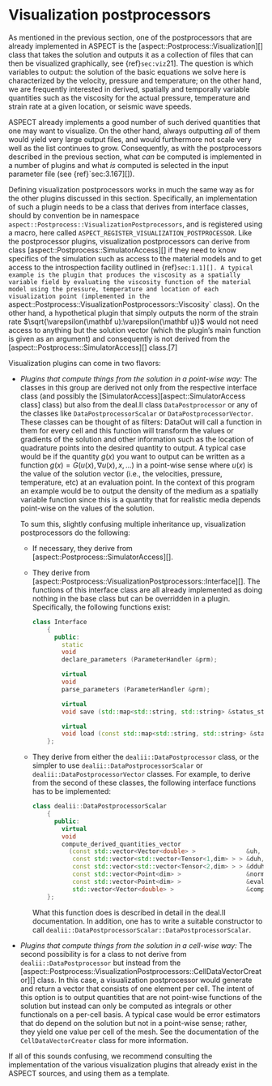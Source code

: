 # Visualization postprocessors

As mentioned in the previous section, one of the postprocessors that are
already implemented in ASPECT is the
[aspect::Postprocess::Visualization][] class that takes the solution and
outputs it as a collection of files that can then be visualized graphically,
see {ref}`sec:viz`21]. The question is which variables to output:
the solution of the basic equations we solve here is characterized by the
velocity, pressure and temperature; on the other hand, we are frequently
interested in derived, spatially and temporally variable quantities such as
the viscosity for the actual pressure, temperature and strain rate at a given
location, or seismic wave speeds.

ASPECT already implements a good number of such
derived quantities that one may want to visualize. On the other hand, always
outputting *all* of them would yield very large output files, and would
furthermore not scale very well as the list continues to grow. Consequently,
as with the postprocessors described in the previous section, what *can* be
computed is implemented in a number of plugins and what *is* computed is
selected in the input parameter file (see {ref}`sec:3.167][]).

Defining visualization postprocessors works in much the same way as for the
other plugins discussed in this section. Specifically, an implementation of
such a plugin needs to be a class that derives from interface classes, should
by convention be in namespace
`aspect::Postprocess::VisualizationPostprocessors`, and is registered using a
macro, here called `ASPECT_REGISTER_VISUALIZATION_POSTPROCESSOR`. Like the
postprocessor plugins, visualization postprocessors can derive from class
[aspect::Postprocess::SimulatorAccess][] if they need to know specifics of the
simulation such as access to the material models and to get access to the
introspection facility outlined in {ref}`sec:1.1][]. A typical example is
the plugin that produces the viscosity as a spatially variable field by
evaluating the viscosity function of the material model using the pressure,
temperature and location of each visualization point (implemented in the
`aspect::Postprocess::VisualizationPostprocessors::Viscosity` class). On the
other hand, a hypothetical plugin that simply outputs the norm of the strain
rate $\sqrt{\varepsilon(\mathbf
  u):\varepsilon(\mathbf u)}$ would not need access to anything but the
solution vector (which the plugin&rsquo;s main function is given as an
argument) and consequently is not derived from the
[aspect::Postprocess::SimulatorAccess][] class.[7]

Visualization plugins can come in two flavors:

-   *Plugins that compute things from the solution in a point-wise way:* The
    classes in this group are derived not only from the respective interface
    class (and possibly the [SimulatorAccess][aspect::SimulatorAccess class]
    class) but also from the deal.II class `DataPostprocessor` or any of the
    classes like `DataPostprocessorScalar` or `DataPostprocessorVector`. These
    classes can be thought of as filters: DataOut will call a function in them
    for every cell and this function will transform the values or gradients of
    the solution and other information such as the location of quadrature
    points into the desired quantity to output. A typical case would be if the
    quantity $g(x)$ you want to output can be written as a function
    $g(x) = G(u(x),\nabla u(x), x, ...)$ in a point-wise sense where $u(x)$ is
    the value of the solution vector (i.e., the velocities, pressure,
    temperature, etc) at an evaluation point. In the context of this program
    an example would be to output the density of the medium as a spatially
    variable function since this is a quantity that for realistic media
    depends point-wise on the values of the solution.

    To sum this, slightly confusing multiple inheritance up, visualization
    postprocessors do the following:

    -   If necessary, they derive from
        [aspect::Postprocess::SimulatorAccess][].

    -   They derive from
        [aspect::Postprocess::VisualizationPostprocessors::Interface][]. The
        functions of this interface class are all already implemented as doing
        nothing in the base class but can be overridden in a plugin.
        Specifically, the following functions exist:

        ``` c++
        class Interface
            {
              public:
                static
                void
                declare_parameters (ParameterHandler &prm);

                virtual
                void
                parse_parameters (ParameterHandler &prm);

                virtual
                void save (std::map<std::string, std::string> &status_strings) const;

                virtual
                void load (const std::map<std::string, std::string> &status_strings);
            };
        ```

    -   They derive from either the `dealii::DataPostprocessor` class, or the
        simpler to use `dealii::DataPostprocessorScalar` or
        `dealii::DataPostprocessorVector` classes. For example, to derive from
        the second of these classes, the following interface functions has to
        be implemented:

        ``` c++
        class dealii::DataPostprocessorScalar
            {
              public:
                virtual
                void
                compute_derived_quantities_vector
                  (const std::vector<Vector<double> >              &uh,
                   const std::vector<std::vector<Tensor<1,dim> > > &duh,
                   const std::vector<std::vector<Tensor<2,dim> > > &dduh,
                   const std::vector<Point<dim> >                  &normals,
                   const std::vector<Point<dim> >                  &evaluation_points,
                   std::vector<Vector<double> >                    &computed_quantities) const;
            };
        ```

        What this function does is described in detail in the deal.II
        documentation. In addition, one has to write a suitable constructor to
        call `dealii::DataPostprocessorScalar::DataPostprocessorScalar`.

-   *Plugins that compute things from the solution in a cell-wise way:* The
    second possibility is for a class to not derive from
    `dealii::DataPostprocessor` but instead from the
    [aspect::Postprocess::VisualizationPostprocessors::CellDataVectorCreator][]
    class. In this case, a visualization postprocessor would generate and
    return a vector that consists of one element per cell. The intent of this
    option is to output quantities that are not point-wise functions of the
    solution but instead can only be computed as integrals or other
    functionals on a per-cell basis. A typical case would be error estimators
    that do depend on the solution but not in a point-wise sense; rather, they
    yield one value per cell of the mesh. See the documentation of the
    `CellDataVectorCreator` class for more information.

If all of this sounds confusing, we recommend consulting the implementation of
the various visualization plugins that already exist in the
ASPECT sources, and using them as a template.
